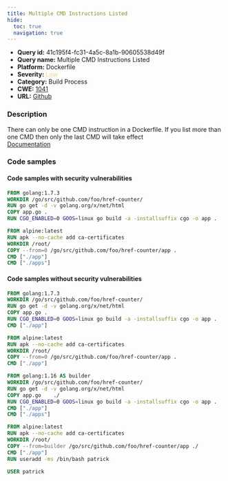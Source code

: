 ```yaml
---
title: Multiple CMD Instructions Listed
hide:
  toc: true
  navigation: true
---
```


<style>
  .highlight .hll {
    background-color: #ff171742;
  }
  .md-content {
    max-width: 1100px;
    margin: 0 auto;
  }
</style>

-   **Query id:** 41c195f4-fc31-4a5c-8a1b-90605538d49f
-   **Query name:** Multiple CMD Instructions Listed
-   **Platform:** Dockerfile
-   **Severity:** <span style="color:#edd57e">Low</span>
-   **Category:** Build Process
-   **CWE:** <a href="https://cwe.mitre.org/data/definitions/1041.html" onclick="newWindowOpenerSafe(event, 'https://cwe.mitre.org/data/definitions/1041.html')">1041</a>
-   **URL:** [Github](https://github.com/Checkmarx/kics/tree/master/assets/queries/dockerfile/multiple_cmd_instructions_listed)

### Description
There can only be one CMD instruction in a Dockerfile. If you list more than one CMD then only the last CMD will take effect<br>
[Documentation](https://docs.docker.com/engine/reference/builder/#cmd)

### Code samples
#### Code samples with security vulnerabilities
```dockerfile title="Positive test num. 1 - dockerfile file" hl_lines="11"
FROM golang:1.7.3
WORKDIR /go/src/github.com/foo/href-counter/
RUN go get -d -v golang.org/x/net/html  
COPY app.go .
RUN CGO_ENABLED=0 GOOS=linux go build -a -installsuffix cgo -o app .

FROM alpine:latest  
RUN apk --no-cache add ca-certificates
WORKDIR /root/
COPY --from=0 /go/src/github.com/foo/href-counter/app .
CMD ["./app"] 
CMD ["./apps"] 

```


#### Code samples without security vulnerabilities
```dockerfile title="Negative test num. 1 - dockerfile file"
FROM golang:1.7.3
WORKDIR /go/src/github.com/foo/href-counter/
RUN go get -d -v golang.org/x/net/html  
COPY app.go .
RUN CGO_ENABLED=0 GOOS=linux go build -a -installsuffix cgo -o app .
CMD ["./app"] 

FROM alpine:latest  
RUN apk --no-cache add ca-certificates
WORKDIR /root/
COPY --from=0 /go/src/github.com/foo/href-counter/app .
CMD ["./app"] 
```
```dockerfile title="Negative test num. 2 - dockerfile file"
FROM golang:1.16 AS builder
WORKDIR /go/src/github.com/foo/href-counter/
RUN go get -d -v golang.org/x/net/html  
COPY app.go    ./
RUN CGO_ENABLED=0 GOOS=linux go build -a -installsuffix cgo -o app .
CMD ["./app"] 
CMD ["./apps"] 

FROM alpine:latest  
RUN apk --no-cache add ca-certificates
WORKDIR /root/
COPY --from=builder /go/src/github.com/foo/href-counter/app ./
CMD ["./app"]
RUN useradd -ms /bin/bash patrick

USER patrick

```

